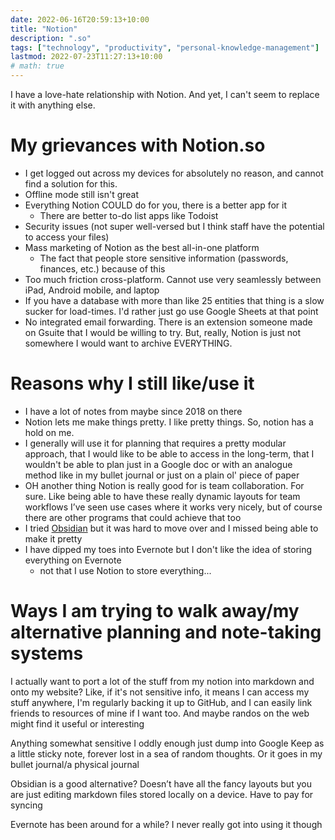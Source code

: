 ```yaml
---
date: 2022-06-16T20:59:13+10:00
title: "Notion"
description: ".so"
tags: ["technology", "productivity", "personal-knowledge-management"]
lastmod: 2022-07-23T11:27:13+10:00
# math: true
---
```


I have a love-hate relationship with Notion. And yet, I can't seem to replace it with anything else. 


# My grievances with Notion.so

- I get logged out across my devices for absolutely no reason, and cannot find a solution for this.
- Offline mode still isn't great
- Everything Notion COULD do for you, there is a better app for it
  - There are better to-do list apps like Todoist
- Security issues (not super well-versed but I think staff have the potential to access your files)
- Mass marketing of Notion as the best all-in-one platform
  - The fact that people store sensitive information (passwords, finances, etc.) because of this
- Too much friction cross-platform. Cannot use very seamlessly between iPad, Android mobile, and laptop
- If you have a database with more than like 25 entities that thing is a slow sucker for load-times. I'd rather just go use Google Sheets at that point
- No integrated email forwarding. There is an extension someone made on Gsuite that I would be willing to try. But, really, Notion is just not somewhere I would want to archive EVERYTHING.

# Reasons why I still like/use it

- I have a lot of notes from maybe since 2018 on there
- Notion lets me make things pretty. I like pretty things. So, notion has a hold on me.
- I generally will use it for planning that requires a pretty modular approach, that I would like to be able to access in the long-term, that I wouldn't be able to plan just in a Google doc or with an analogue method like in my bullet journal or just on a plain ol' piece of paper
- OH another thing Notion is really good for is team collaboration. For sure. Like being able to have these really dynamic layouts for team workflows I’ve seen use cases where it works very nicely, but of course there are other programs that could achieve that too
- I tried [Obsidian](/obsidian/) but it was hard to move over and I missed being able to make it pretty
- I have dipped my toes into Evernote but I don't like the idea of storing everything on Evernote
    - not that I use Notion to store everything...

# Ways I am trying to walk away/my alternative planning and note-taking systems

I actually want to port a lot of the stuff from my notion into markdown and onto my website? Like, if it's not sensitive info, it means I can access my stuff anywhere, I'm regularly backing it up to GitHub, and I can easily link friends to resources of mine if I want too. And maybe randos on the web might find it useful or interesting

Anything somewhat sensitive I oddly enough just dump into Google Keep as a little sticky note, forever lost in a sea of random thoughts. Or it goes in my bullet journal/a physical journal

Obsidian is a good alternative? Doesn’t have all the fancy layouts but you are just editing markdown files stored locally on a device. Have to pay for syncing

Evernote has been around for a while? I never really got into using it though
